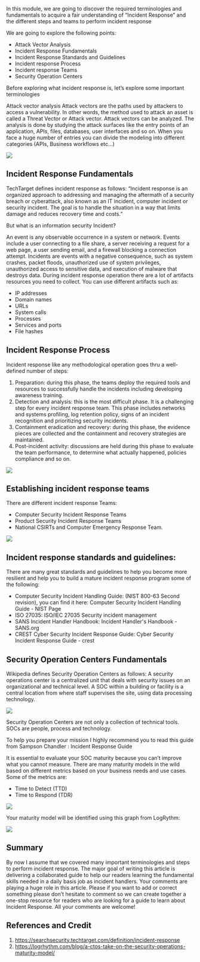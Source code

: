 In this module, we are going to discover the required terminologies and fundamentals to acquire a fair understanding of “Incident Response” and the different steps and teams to perform incident response

We are going to explore the following points: 

*	Attack Vector Analysis
* Incident Response Fundamentals 
*	Incident Response Standards and Guidelines
*	Incident response Process
*	Incident response Teams
*	Security Operation Centers

Before exploring what incident response is, let’s explore some important terminologies

Attack vector analysis 
Attack vectors are the paths used by attackers to access a vulnerability. In other words, the method used to attack an asset is called a Threat Vector or Attack vector. Attack vectors can be analyzed. The analysis is done by studying the attack surfaces like the entry points of an application, APIs, files, databases, user interfaces and so on. When you face a huge number of entries you can divide the modeling into different categories (APIs, Business workflows etc...)
 
![](https://eforensicsmag.com/wp-content/uploads/2014/12/Untitled.png)

## Incident Response Fundamentals 

TechTarget defines incident response as follows: 
“Incident response is an organized approach to addressing and managing the aftermath of a security breach or cyberattack, also known as an IT incident, computer incident or security incident. The goal is to handle the situation in a way that limits damage and reduces recovery time and costs.”

But what is an information security Incident?

An event is any observable occurrence in a system or network. Events include a user connecting to a file share, a server receiving a request for a web page, a user sending email, and a firewall blocking a connection attempt. Incidents are events with a negative consequence, such as system crashes, packet floods, unauthorized use of system privileges, unauthorized access to sensitive data, and execution of malware that destroys data.
During incident response operation there are a lot of artifacts resources you need to collect. You can use different artifacts such as: 

*	IP addresses
*	Domain names
*	URLs
*	System calls
*	Processes
*	Services and ports
*	File hashes


## Incident Response Process

Incident response like any methodological operation goes thru a well-defined number of steps:

1.	Preparation: during this phase, the teams deploy the required tools and resources to successfully handle the incidents including developing awareness training.
2.	Detection and analysis: this is the most difficult phase. It is a challenging step for every incident response team. This phase includes networks and systems profiling, log retention policy, signs of an incident recognition and prioritizing security incidents.
3. Containment eradication and recovery: during this phase, the evidence pieces are collected and the containment and recovery strategies are maintained.
4. 	Post-incident activity: discussions are held during this phase to evaluate the team performance, to determine what actually happened, policies compliance and so on.
 
![](https://www.exabeam.com/wp-content/uploads/2018/09/IR-plan-steps.png)

## Establishing incident response teams

There are different incident response Teams: 
*	Computer Security Incident Response Teams
*	Product Security Incident Response Teams 
*	National CSIRTs and Computer Emergency Response Team.
 
![](https://letsaskme.com/wp-content/uploads/2019/11/noc.png)

## Incident response standards and guidelines: 
There are many great standards and guidelines to help you become more resilient and help you to build a mature incident response program some of the following: 
* Computer Security Incident Handling Guide: (NIST 800-63  Second revision),  you can find it here: Computer Security Incident Handling Guide - NIST Page  
*	ISO 27035: ISO/IEC 27035 Security incident management 
*	SANS Incident Handler Handbook: Incident Handler's Handbook - SANS.org
* CREST Cyber Security Incident Response Guide: Cyber Security Incident Response Guide - crest

## Security Operation Centers Fundamentals

Wikipedia defines Security Operation Centers as follows: 
A security operations center is a centralized unit that deals with security issues on an organizational and technical level. A SOC within a building or facility is a central location from where staff supervises the site, using data processing technology.
 
![](https://www.xiarch.com/assets/images/services/soc-solutions.png)

Security Operation Centers are not only a collection of technical tools. SOCs are people, process and technology. 

To help you prepare your mission I highly recommend you to read this guide from  Sampson Chandler : Incident Response Guide


It is essential to evaluate your SOC maturity because you can’t improve what you cannot measure. There are many maturity models in the wild based on different metrics based on your business needs and use cases. 
Some of the metrics are: 
* Time to Detect (TTD)
* Time to Respond (TDR)
 
![](https://res.cloudinary.com/logrhythm/image/upload/c_scale,w_800/v1550260288/blog-images/2019-Q1/a-CTOs-take-on-the-security-operations-maturity-model-image-2.png)

Your maturity model will be identified using this graph from LogRythm: 
 
![](https://res.cloudinary.com/logrhythm/image/upload/c_scale,w_800/v1550260288/blog-images/2019-Q1/a-CTOs-take-on-the-security-operations-maturity-model-image-4.png)

## Summary
By now I assume that we covered many important terminologies and steps to perform incident response. The major goal of writing this article is delivering a collaborated guide to help our readers learning the fundamental skills needed in a daily basis job as incident handlers. 
Your comments are playing a huge role in this article. Please if you want to add or correct something please don’t hesitate to comment so we can create together a one-stop resource for readers who are looking for a guide to learn about Incident Response. All your comments are welcome!

## References and Credit
1.	https://searchsecurity.techtarget.com/definition/incident-response 
2.	https://logrhythm.com/blog/a-ctos-take-on-the-security-operations-maturity-model/ 
